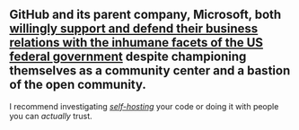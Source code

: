 ## GitHub and its parent company, Microsoft, both [willingly support and defend their business relations with the inhumane facets of the US federal government](https://www.theatlantic.com/technology/archive/2020/01/ice-contract-github-sparks-developer-protests/604339/) despite championing themselves as a community center and a bastion of the open community.

I recommend investigating [_self-hosting_](https://github.com/awesome-selfhosted/awesome-selfhosted) your code or doing it with people you can _actually_ trust.

